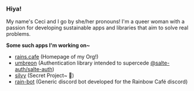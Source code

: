 ### Hiya!

My name's Ceci and I go by she/her pronouns! 
I'm a queer woman with a passion for developing sustainable apps and libraries that aim to solve real problems.

**Some such apps I'm working on~**

- [rains.cafe](https://github.com/rain-cafe/rains.cafe) (Homepage of my Org!)
- [umbreon](https://github.com/rain-cafe/umbreon) (Authentication library intended to supercede [@salte-auth/salte-auth](https://github.com/salte-auth/salte-auth))
- [silvy](https://github.com/rain-cafe/rains.cafe) (Secret Project~ 🤫)
- [rain-bot](https://github.com/rain-cafe-xiv/rain-bot) (Generic discord bot developed for the Rainbow Café discord)
